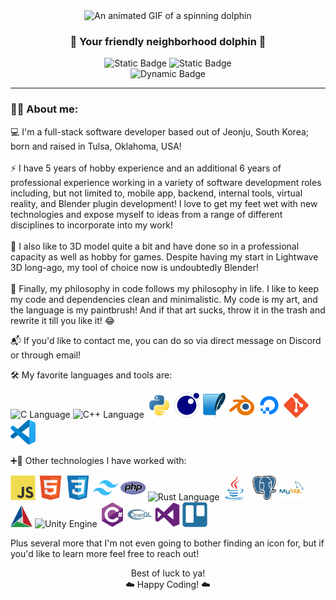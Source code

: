 <div align="center">

<img src="https://media2.giphy.com/media/hugtXzWs25Mprs2d4F/giphy.gif?cid=ecf05e474iy8a2jz385xvcchtikwdgwo39tgkmkb9v4fj6uj&ep=v1_gifs_related&rid=giphy.gif&ct=g" alt="An animated GIF of a spinning dolphin"/>
  
### 🐬 Your friendly neighborhood dolphin 🐬

![Static Badge](https://img.shields.io/badge/youtube-red?style=for-the-badge&logo=youtube&link=https%3A%2F%2Fwww.youtube.com%2F%40plumpdolphin)
![Static Badge](https://img.shields.io/badge/Discord-5865F2?style=for-the-badge&logo=discord&logoColor=white&link=https%3A%2F%2Fdiscord.com%2Fusers%2F535946619149877248)
<br>
![Dynamic Badge](https://komarev.com/ghpvc/?username=plumpdolphin&style=flat-square&color=07a1df)

</div>

---

<!--
**plumpdolphin/plumpdolphin** is a ✨ _special_ ✨ repository because its `README.md` (this file) appears on your GitHub profile.

Here are some ideas to get you started:

- 🔭 I’m currently working on ...
- 🌱 I’m currently learning ...
- 👯 I’m looking to collaborate on ...
- 🤔 I’m looking for help with ...
- 💬 Ask me about ...
- 📫 How to reach me: ...
- 😄 Pronouns: ...
- ⚡ Fun fact: ...
-->
### 👨‍💻 About me:

💻 I'm a full-stack software developer based out of Jeonju, South Korea; born and raised in Tulsa, Oklahoma, USA!
<br><br>
⚡ I have 5 years of hobby experience and an additional 6 years of professional experience working in a variety of software development roles including, but not limited to, mobile app, backend, internal tools, virtual reality, and Blender plugin development! I love to get my feet wet with new technologies and expose myself to ideas from a range of different disciplines to incorporate into my work!
<br><br>
🧊 I also like to 3D model quite a bit and have done so in a professional capacity as well as hobby for games. Despite having my start in Lightwave 3D long-ago, my tool of choice now is undoubtedly Blender!
<br><br>
🤔 Finally, my philosophy in code follows my philosophy in life. I like to keep my code and dependencies clean and minimalistic. My code is my art, and the language is my paintbrush! And if that art sucks, throw it in the trash and rewrite it till you like it! 😂

📬 If you'd like to contact me, you can do so via direct message on Discord or through email! 

🛠️ My favorite languages and tools are:
<div>
  <img src="https://upload.wikimedia.org/wikipedia/commons/1/18/C_Programming_Language.svg" title="C" alt="C Language" width="40" height="40"/>
  <img src="https://upload.wikimedia.org/wikipedia/commons/1/18/ISO_C%2B%2B_Logo.svg" title="C++" alt="C++ Language" width="40" height="40"/>
  <img src="https://github.com/devicons/devicon/blob/master/icons/python/python-original.svg" title="Python" alt="Python Language" width="40" height="40"/>
  <img src="https://github.com/devicons/devicon/blob/master/icons/lua/lua-original.svg" title="Lua" alt="Lua Language" width="40" height="40"/>
  <img src="https://github.com/devicons/devicon/blob/master/icons/sqlite/sqlite-original.svg" title="SQLite" alt="SQLite" width="40" height="40"/>
  <img src="https://github.com/devicons/devicon/blob/master/icons/blender/blender-original.svg" title="Blender" alt="Blender" width="40" height="40"/>
  <img src="https://github.com/devicons/devicon/blob/master/icons/digitalocean/digitalocean-original.svg" title="Digital Ocean" alt="Digital Ocean" width="40" height="40"/>
  <img src="https://github.com/devicons/devicon/blob/master/icons/git/git-original.svg" title="Git" alt="Git" width="40" height="40"/>
  <img src="https://github.com/devicons/devicon/blob/master/icons/vscode/vscode-original.svg" title="VS Code" alt="Visual Studio Code" width="40" height="40"/>
</div>

➕🔨 Other technologies I have worked with:
<div>
  <img src="https://github.com/devicons/devicon/blob/master/icons/javascript/javascript-original.svg" title="Javascript" alt="Javascript Language" width="40" height="40"/>
  <img src="https://github.com/devicons/devicon/blob/master/icons/html5/html5-original.svg" title="HTML5" alt="HTML5" width="40" height="40"/>
  <img src="https://github.com/devicons/devicon/blob/master/icons/css3/css3-original.svg" title="CSS3" alt="CSS3" width="40" height="40"/>
  <img src="https://github.com/devicons/devicon/blob/master/icons/tailwindcss/tailwindcss-plain.svg" title="TailwindCSS" alt="Tailwind CSS" width="40" height="40"/>
  <img src="https://github.com/devicons/devicon/blob/master/icons/php/php-original.svg" title="PHP" alt="PHP Language" width="40" height="40"/>
  <img src="https://github.com/simple-icons/simple-icons/blob/develop/icons/rust.svg" title="Rust (Please don't sue me, thanks.)" alt="Rust Language" width="40" height="40"/>
  <img src="https://github.com/devicons/devicon/blob/master/icons/java/java-original.svg" title="Java" alt="Java" width="40" height="40"/>&nbsp;
  <img src="https://github.com/devicons/devicon/blob/master/icons/postgresql/postgresql-original.svg" title="PostgreSQL" alt="PostgreSQL Database" width="40" height="40"/>
  <img src="https://github.com/devicons/devicon/blob/master/icons/mysql/mysql-original-wordmark.svg" title="MySQL" alt="MySQL Database" width="40" height="40"/>
  <img src="https://github.com/devicons/devicon/blob/master/icons/cmake/cmake-original.svg" title="Cmake" alt="CMake" width="35" height="35"/>
  <img src="https://github.com/simple-icons/simple-icons/blob/develop/icons/unity.svg" title="Unity" alt="Unity Engine" width="40" height="40"/>
  <img src="https://github.com/devicons/devicon/blob/master/icons/csharp/csharp-original.svg" title="C#" alt="C Sharp Language" width="40" height="40"/>
  <img src="https://github.com/devicons/devicon/blob/master/icons/opengl/opengl-original.svg" title="OpenGL" alt="OpenGL" width="40" height="40"/>
  <img src="https://github.com/devicons/devicon/blob/master/icons/visualstudio/visualstudio-plain.svg" title="Visual Studio" alt="Visual Studio" width="40" height="40"/>
  <img src="https://github.com/devicons/devicon/blob/master/icons/trello/trello-plain.svg" title="Trello" alt="Trello" width="40" height="40"/>
</div>

Plus several more that I'm not even going to bother finding an icon for, but if you'd like to learn more feel free to reach out!

<div align="center">
Best of luck to ya!<br>
☁️ Happy Coding! ☁️
</div>
